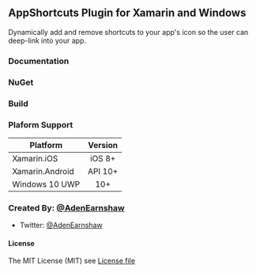 ## AppShortcuts Plugin for Xamarin and Windows  

Dynamically add and remove shortcuts to your app's icon so the user can deep-link into your app.


### Documentation  



### NuGet  


### Build  


### Plaform Support

|Platform|Version|
| ------------------- |  :------------------: |
|Xamarin.iOS|iOS 8+|
|Xamarin.Android|API 10+|
|Windows 10 UWP|10+|
  
  
  
### Created By: [@AdenEarnshaw](http://twitter.com/AdenEarnshaw)
* Twitter: [@AdenEarnshaw](http://twitter.com/AdenEarnshaw)


#### License
The MIT License (MIT) see [License file](LICENSE)

